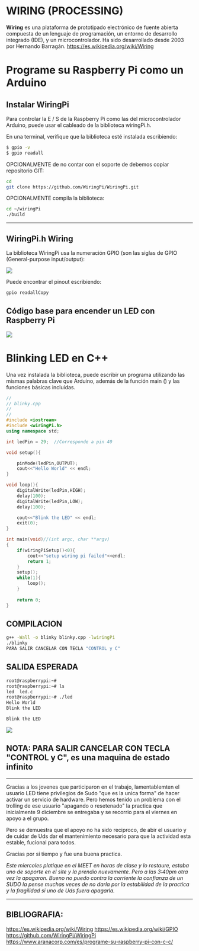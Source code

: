 # WIRING (PROCESSING)

**Wiring** es una plataforma de prototipado electrónico de fuente abierta compuesta de un lenguaje de programación, un entorno de desarrollo integrado (IDE), y un microcontrolador. Ha sido desarrollado desde 2003 por Hernando Barragán. https://es.wikipedia.org/wiki/Wiring


# Programe su Raspberry Pi como un Arduino
## Instalar WiringPi
Para controlar la E / S de la Raspberry Pi como las del microcontrolador Arduino, puede usar el cableado de la biblioteca wiringPi.h.

En una terminal, verifique que la biblioteca esté instalada escribiendo:

```bash
$ gpio -v
$ gpio readall
```

OPCIONALMENTE de no contar con el soporte de debemos copiar repositorio GIT:

```bash
cd
git clone https://github.com/WiringPi/WiringPi.git
```

OPCIONALMENTE compila la biblioteca:

```bash
cd ~/wiringPi
./build
```

------

## WiringPi.h Wiring
La biblioteca WiringPi usa la numeración GPIO (son las siglas de GPIO (General-purpose input/output):

![](https://www.aranacorp.com/wp-content/uploads/raspberrypi-gpio-wiringpi-pinout.png)

Puede encontrar el pinout escribiendo:

```bash
gpio readallCopy
```


## Código base para encender un LED con Raspberry Pi

![](https://www.aranacorp.com/wp-content/uploads/raspberry-pi3-led_bb.png)


# Blinking LED en C++

Una vez instalada la biblioteca, puede escribir un programa utilizando las mismas palabras clave que Arduino, además de la función main () y las funciones básicas incluidas.

```cpp
//
// blinky.cpp
//
//
#include <iostream>
#include <wiringPi.h>
using namespace std;

int ledPin = 29;  //Corresponde a pin 40

void setup(){

	pinMode(ledPin,OUTPUT);
	cout<<"Hello World" << endl;
}

void loop(){
	digitalWrite(ledPin,HIGH);
	delay(100);
	digitalWrite(ledPin,LOW);
	delay(100);

	cout<<"Blink the LED" << endl;
	exit(0);
}

int main(void)//(int argc, char **argv)
{
	if(wiringPiSetup()<0){
		cout<<"setup wiring pi failed"<<endl;
		return 1;
	}
	setup();
	while(1){
		loop();
	}
	
	return 0;
}
```

## COMPILACION
```bash
g++ -Wall -o blinky blinky.cpp -lwiringPi
./blinky
PARA SALIR CANCELAR CON TECLA "CONTROL y C"
```

## SALIDA ESPERADA

```bash
root@raspberrypi:~#
root@raspberrypi:~# ls
led  led.c
root@raspberrypi:~# ./led
Hello World
Blink the LED

Blink the LED
```

![](https://media1.tenor.com/images/621f6fd4aed7c89736712740cb65d3cb/tenor.gif?itemid=9599407)

## NOTA: PARA SALIR CANCELAR CON TECLA "CONTROL y C", es una **maquina de estado infinito**

----



Gracias a los jovenes que participaron en el trabajo, lamentablemten el usuario LED tiene privilegios de Sudo "que es la unica forma" de hacer activar un servicio de hardware. Pero hemos tenido un problema con el trolling de ese usuario "apagando o resetenado" la practica que inicialmente 9 diciembre se entregaba y se recorrio para el viernes en apoyo a el grupo.

Pero se demuestra que el apoyo no ha sido reciproco, de abir el usuario y de cuidar de Uds dar el mantenimiento necesario para que la actividad esta estable, fucional para todos.

Gracias por si tiempo y fue una buena practica.

_Este miercoles platique en el MEET en horas de clase y lo restaure, estaba uno de soporte en el site y la prendio nuevamente. Pero a las 3:40pm otra vez la apagaron. Bueno no puedo contra la corriente la confianza de un SUDO la pense muchas veces de no darla por la estabilidad de la practica y la fragilidad si uno de Uds fuera apagarla._


----
## BIBLIOGRAFIA:
https://es.wikipedia.org/wiki/Wiring
https://es.wikipedia.org/wiki/GPIO
https://github.com/WiringPi/WiringPi
https://www.aranacorp.com/es/programe-su-raspberry-pi-con-c-c/
